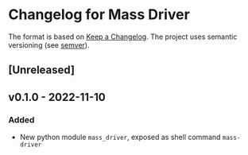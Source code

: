 # Changelog for Mass Driver


The format is based on [Keep a Changelog](https://keepachangelog.com/en/1.0.0/).
The project uses semantic versioning (see [semver](https://semver.org)).

## [Unreleased]


## v0.1.0 - 2022-11-10
### Added
- New python module `mass_driver`, exposed as shell command `mass-driver`
